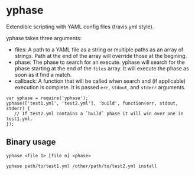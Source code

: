 yphase
======
Extendible scripting with YAML config files (travis.yml style).

yphase takes three arguments:

- files: A path to a YAML file as a string or multiple paths as an array of
  strings. Path at the end of the array will override those at the begining.
- phase: The phase to search for an execute. yphase will search for the phase
  starting at the end of the `files` array. It will execute the phase as soon
  as it find a match.
- callback: A function that will be called when search and (if applicable)
  execution is complete. It is passed `err`, `stdout`, and `stderr` arguments.

```
var yphase = require('yphase');
yphase(['test1.yml', 'test2.yml'], 'build', function(err, stdout, stderr) {
   // If test2.yml contains a `build` phase it will win over one in test1.yml.
});
```

Binary usage
------------

```
yphase <file 1> [file n] <phase>
```

```
yphase path/to/test1.yml /other/path/to/test2.yml install
```
